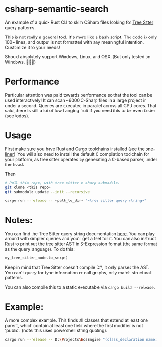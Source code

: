 # csharp-semantic-search
An example of a quick Rust CLI to skim CSharp files looking for [Tree Sitter](https://tree-sitter.github.io/tree-sitter/) query patterns.

This is not really a general tool. It's more like a bash script. The code is only 100~ lines, and output is not formatted with any meaningful intention. Customize it to your needs! 

Should absolutely support Windows, Linux, and OSX. (But only tested on Windows, 🙇🏻‍♂️)

# Performance

Particular attention was paid towards performance so that the tool can be used interactively! It can scan ~6000  C-Sharp files in a large project in under a second. Queries are executed in parallel across all CPU cores. That said, there is still a lot of low hanging fruit if you need this to be even faster (see todos).

# Usage

First make sure you have Rust and Cargo toolchains installed (see the [one-liner](https://www.rust-lang.org/tools/install)). You will also need to install the default C compilation toolchain for your platform, as tree sitter operates by generating a C-based parser, under the hood. 

Then:

```bash
# Pull this repo, with tree sitter c-sharp submodule.
git clone <this repo>
git submodule update --init --recursive

cargo run --release -- <path_to_dir> "<tree sitter query string>"
```

# Notes:

You can find the Tree Sitter query string documentation [here](https://tree-sitter.github.io/tree-sitter/using-parsers#pattern-matching-with-queries). You can play around with simpler queries and you'll get a feel for it. You can also instruct Rust to print out the tree sitter AST in S-Expression format (the same format as the query language). To do this:

```rust
my_tree_sitter_node.to_sexp()
```

Keep in mind that Tree Sitter doesn't compile C#, it only parses the AST. You can't query for type information or call graphs, only match structural patterns.

You can also compile this to a static executable via `cargo build --release`.


# Example:

A more complex example. This finds all classes that extend at least one parent, which contain at least one field where the first modifier is not 'public'. (note: this uses powershell string quoting).
```bash
cargo run --release -- D:\Projects\EcsEngine "(class_declaration name: (identifier) bases: (base_list (identifier) @parent) body: (declaration_list (field_declaration . (modifier) @modifier) @field (#not-eq? @modifier ""public"")))"'
```


